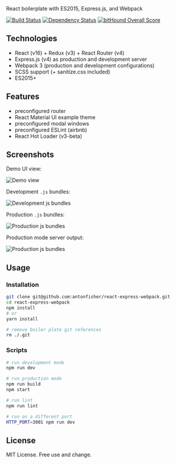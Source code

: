 React boilerplate with ES2015, Express.js, and Webpack

[![Build Status](https://travis-ci.org/antonfisher/react-express-webpack.svg?branch=master)](https://travis-ci.org/antonfisher/react-express-webpack)
[![Dependency Status](https://dependencyci.com/github/antonfisher/react-express-webpack/badge)](https://dependencyci.com/github/antonfisher/react-express-webpack)
[![bitHound Overall Score](https://www.bithound.io/github/antonfisher/react-express-webpack/badges/score.svg)](https://www.bithound.io/github/antonfisher/react-express-webpack)

## Technologies

- React (v16) + Redux (v3) + React Router (v4)
- Express.js (v4) as production and development server
- Webpack 3 (production and development configurations)
- SCSS support (+ sanitize.css included)
- ES2015+

## Features
- preconfigured router
- React Material UI example theme
- preconfigured modal windows
- preconfigured ESLint (airbnb)
- React Hot Loader (v3-beta)

## Screenshots

Demo UI view:

![Demo view](https://raw.githubusercontent.com/antonfisher/react-express-webpack/docs/images/rew2-ui-screenshot.png)

Development `.js` bundles:

![Development js bundles](https://raw.githubusercontent.com/antonfisher/react-express-webpack/docs/images/rew-stat-dev.png)

Production `.js` bundles:

![Production js bundles](https://raw.githubusercontent.com/antonfisher/react-express-webpack/docs/images/rew-stat-prod.png)

Production mode server output:

![Production js bundles](https://raw.githubusercontent.com/antonfisher/react-express-webpack/docs/images/rew-log-prod.png)

## Usage

### Installation
```bash
git clone git@github.com:antonfisher/react-express-webpack.git
cd react-express-webpack
npm install
# or
yarn install

# remove boiler plate git references
rm ./.git
```

### Scripts
```bash
# run development mode
npm run dev

# run production mode
npm run build
npm start

# run lint
npm run lint

# run on a different port
HTTP_PORT=3001 npm run dev
```

## License
MIT License. Free use and change.
